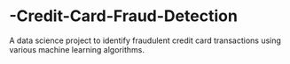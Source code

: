 # -Credit-Card-Fraud-Detection
A data science project to identify fraudulent credit card transactions using various machine learning algorithms.
